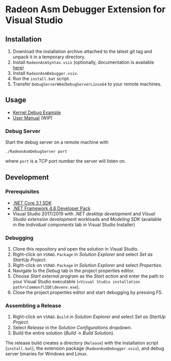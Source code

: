 # Radeon Asm Debugger Extension for Visual Studio

## Installation

1. Download the installation archive attached to the latest git tag and unpack it in a temporary directory.
2. Install `RadeonAsmSyntax.vsix` (optionally, documentation is available [here](https://github.com/vsrad/radeon-asm-tools/tree/master/VSRAD.Syntax#visual-studio-radeon-asm-syntax-highlight-extension))
3. Install `RadeonAsmDebugger.vsix`.
4. Run the `install.bat` script.
5. Transfer `DebugServerW64`/`DebugServerLinux64` to your remote machines.

## Usage

* [Kernel Debug Example](Example)
* [User Manual](MANUAL.md) (WIP)

### Debug Server

Start the debug server on a remote machine with

```shell
./RadeonAsmDebugServer port
```

where `port` is a TCP port number the server will listen on.

## Development

### Prerequisites

* [.NET Core 3.1 SDK](https://dotnet.microsoft.com/download/dotnet-core/3.1)
* [.NET Framework 4.8 Developer Pack](https://dotnet.microsoft.com/download/dotnet-framework/net48)
* Visual Studio 2017/2019 with *.NET desktop development* and *Visual Studio extension development* workloads and *Modeling SDK* (available in the *Individual components* tab in Visual Studio Installer)

### Debugging

1. Clone this repository and open the solution in Visual Studio.
2. Right-click on `VSRAD.Package` in *Solution Explorer* and select *Set as StartUp Project*.
3. Right-click on `VSRAD.Package` in *Solution Explorer* and
select *Properties*.
4. Navigate to the *Debug* tab in the project properties editor.
5. Choose *Start external program* as the *Start action* and enter the path to your Visual Studio executable (`<Visual Studio installation path>\Common7\IDE\devenv.exe`).
6. Close the project properties editor and start debugging by pressing F5.

### Assembling a Release

1. Right-click on `VSRAD.Build` in *Solution Explorer* and select *Set as StartUp Project*.
2. Select *Release* in the *Solution Configurations* dropdown.
3. Build the entire solution (*Build* -> *Build Solution*).

The release build creates a directory (`Release`) with the installation script
(`install.bat`), the extension package (`RadeonAsmDebugger.vsix`), and debug server
binaries for Windows and Linux.
